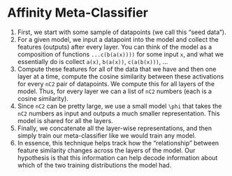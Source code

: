 # Affinity Meta-Classifier

1. First, we start with some sample of datapoints (we call this “seed data”).
2. For a given model, we input a datapoint into the model and collect the features (outputs) after every layer. You can think of the model as a composition of functions `...c(b(a(x))))` for some input `x`, and what we essentially do is collect  `a(x)`, `b(a(x))`, `c(a(b(x)))`, ...
3. Compute these features for all of the data that we have and then one layer at a time, compute the cosine similarity between these activations for every `nC2` pair of datapoints. We compute this for all layers of the model. Thus, for every layer we can a list of `nC2` numbers (each is a cosine similarity).
4. Since `nC2` can be pretty large, we use a small model `\phi` that takes the `nC2` numbers as input and outputs a much smaller representation. This model is shared for all the layers.
5. Finally, we concatenate all the layer-wise representations, and then simply train our meta-classifier like we would train any model.
6. In essence, this technique helps track how the “relationship” between feature similarity changes across the layers of the model. Our hypothesis is that this information can help decode information about which of the two training distributions the model had.